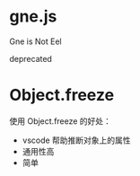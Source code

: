 # gne.js
Gne is Not Eel

deprecated

# Object.freeze
使用 Object.freeze 的好处：
+ vscode 帮助推断对象上的属性
+ 通用性高
+ 简单